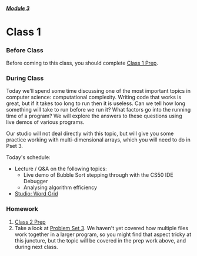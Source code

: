 ##### [Module 3](../..)

# Class 1

### Before Class
Before coming to this class, you should complete [Class 1 Prep](../class1-prep).

### During Class
Today we'll spend some time discussing one of the most important topics in computer science: computational complexity. Writing code that works is great, but if it takes too long to run then it is useless. Can we tell how long something will take to run before we run it? What factors go into the running time of a program? We will explore the answers to these questions using live demos of various programs.

Our studio will not deal directly with this topic, but will give you some practice working with multi-dimensional arrays, which you will need to do in Pset 3.

Today's schedule:
* Lecture / Q&A on the following topics:
  * Live demo of Bubble Sort stepping through with the CS50 IDE Debugger
  * Analysing algorithm efficiency
* [Studio: Word Grid](../studios/word-grid)

### Homework
1. [Class 2 Prep](../class2-prep)
2. Take a look at [Problem Set 3](../problem-set). We haven't yet covered how multiple files work together in a larger program, so you might find that aspect tricky at this juncture, but the topic will be covered in the prep work above, and during next class.
